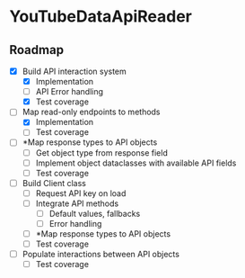 # YouTubeDataApiReader
## Roadmap

- [x] Build API interaction system
    - [x] Implementation
    - [ ] API Error handling
    - [x] Test coverage
- [ ] Map read-only endpoints to methods
    - [x] Implementation
    - [ ] Test coverage
- [ ] *Map response types to API objects
    - [ ] Get object type from response field
    - [ ] Implement object dataclasses with available API fields
    - [ ] Test coverage
- [ ] Build Client class
    - [ ] Request API key on load
    - [ ] Integrate API methods
        - [ ] Default values, fallbacks
        - [ ] Error handling
    - [ ] *Map response types to API objects
    - [ ] Test coverage
- [ ] Populate interactions between API objects
    - [ ] Test coverage